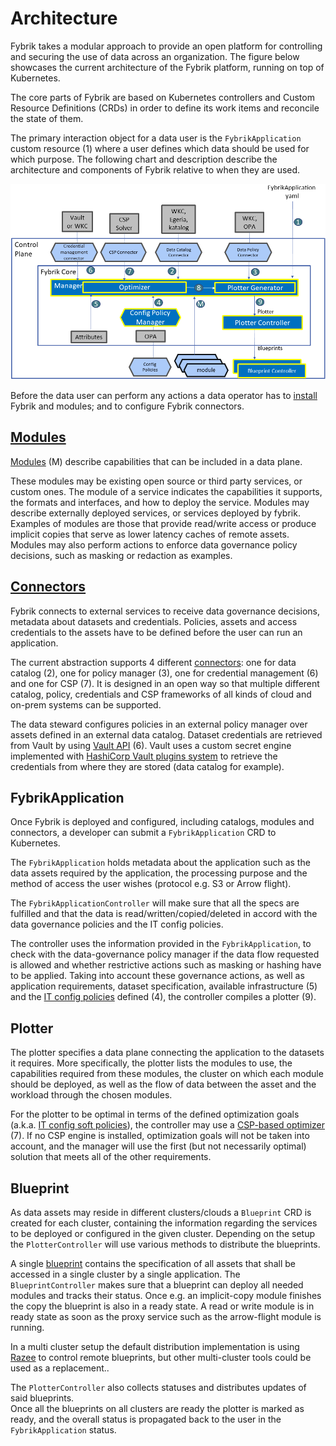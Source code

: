 # Architecture

Fybrik takes a modular approach to provide an open platform for controlling
and securing the use of data across an organization. The figure below showcases the
current architecture of the Fybrik platform, running on top of Kubernetes.

The core parts of Fybrik are based on Kubernetes controllers and Custom Resource Definitions (CRDs) in order to define its work items and reconcile the state of them.

The primary interaction object for a data user is the `FybrikApplication` custom resource (1) where a user defines which data should be used for which purpose. The following chart and description describe the architecture and components of Fybrik relative to when they are used.

![Architecture](../static/architecture.png)

Before the data user can perform any actions a data operator has to [install](../get-started/quickstart.md) Fybrik and modules; and to configure Fybrik connectors. 
 

## [Modules](./modules.md)
[Modules](./modules.md) (M) describe capabilities that can be included in a data plane.

These modules may be existing open source or third party services, or custom ones. The module of a service indicates the capabilities it supports, the formats and interfaces, and how to deploy the service.  Modules may describe externally deployed services, or services deployed by fybrik.  Examples of modules are those that provide read/write access or produce implicit copies that serve as lower latency caches of remote assets.  
Modules may also perform actions to enforce data governance policy decisions, such as masking or redaction as examples.

## [Connectors](./connectors.md)
Fybrik connects to external services to receive data governance decisions, metadata about datasets and credentials. Policies, assets and access credentials to the assets have to be defined before the user can run an application.

The current abstraction supports 4 different [connectors](./connectors.md): one for data catalog (2), one for policy manager (3), one for credential management (6) and one for CSP (7). It is designed in an open way so that multiple different catalog, policy, credentials and CSP frameworks of all kinds of cloud and on-prem systems can be supported.

The data steward configures policies  in an external policy manager over assets defined in an external data catalog. Dataset credentials are retrieved from Vault by using [Vault API](https://www.vaultproject.io/api) (6). Vault uses a custom secret engine implemented with [HashiCorp Vault plugins system](./vault_plugins.md) to retrieve the credentials from where they are stored (data catalog for example).

## FybrikApplication
Once Fybrik is deployed and configured, including catalogs, modules and connectors, a developer can submit a `FybrikApplication` CRD to Kubernetes.

The `FybrikApplication` holds metadata about the application such as the data assets required by the application, the processing purpose and the method of access the user wishes (protocol e.g. S3 or Arrow flight). 

The `FybrikApplicationController` will make sure that all the specs are fulfilled and that the data is read/written/copied/deleted in accord with the data governance policies and the IT config policies.

The controller uses the information provided in the `FybrikApplication`, to check with the data-governance policy manager if the data flow requested is allowed and whether restrictive actions such as masking or hashing have to be applied. Taking into account these governance actions, as well as application requirements, dataset specification, available infrastructure (5) and the [IT config policies](./config-policies.md) defined (4), the controller compiles a plotter (9).  

## Plotter
The plotter specifies a data plane connecting the application to the datasets it requires. More specifically, the plotter lists the modules to use, the capabilities required from these modules, the cluster on which each module should be deployed, as well as the flow of data between the asset and the workload through the chosen modules. 

For the plotter to be optimal in terms of the defined optimization goals (a.k.a. [IT config soft policies](../config-policies/#optimization-goals)), the controller may use a [CSP-based optimizer](./optimizer.md) (7). 
If no CSP engine is installed, optimization goals will not be taken into account, and the manager will use the first (but not necessarily optimal) solution that meets all of the other requirements.

## Blueprint
As data assets may reside in different clusters/clouds a `Blueprint` CRD is created for each cluster, containing the information regarding the services to be deployed or configured in the given cluster. Depending on the setup the `PlotterController` will use various methods to distribute the blueprints. 

A single [blueprint](../reference/crds.md#blueprint) contains the specification of all assets that shall be accessed in a single cluster by a single application.
The `BlueprintController` makes sure that a blueprint can deploy all needed modules and tracks their status. Once e.g. an implicit-copy module finishes the copy the blueprint is also in a ready state.
A read or write module is in ready state as soon as the proxy service such as the arrow-flight module is running.

In a multi cluster setup the default distribution implementation is using [Razee](http://razee.io) to control remote blueprints, but other multi-cluster tools could be used as a replacement..  

The `PlotterController` also collects statuses and distributes updates of said blueprints.  
Once all the blueprints on all clusters are ready the plotter is marked as ready, and the overall status is propagated back to the user in the `FybrikApplication` status.

